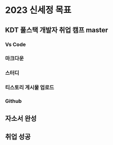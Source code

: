# 2023 신세정 목표

## KDT 풀스택 개발자 취업 캠프 master
### Vs Code
### 마크다운
### 스터디
### 티스토리 게시물 업로드
### Github

## 자소서 완성
## 취업 성공

